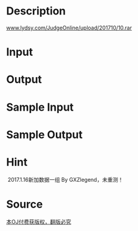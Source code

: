 
# Description

<div class="content"><p><a href="http://www.lydsy.com/JudgeOnline/upload/201710/10.rar">www.lydsy.com/JudgeOnline/upload/201710/10.rar</a> </p></div>

# Input

<div class="content"></div>

# Output

<div class="content"></div>

# Sample Input

<div class="content"><span class="sampledata"></span></div>

# Sample Output

<div class="content"><span class="sampledata"></span></div>

# Hint

<div class="content"><p></p><p> 2017.1.16新加数据一组 By GXZlegend，未重测！</p><p></p></div>

# Source

<div class="content"><p><a href="problemset.php?search=本OJ付费获版权，翻版必究">本OJ付费获版权，翻版必究</a></p></div>

